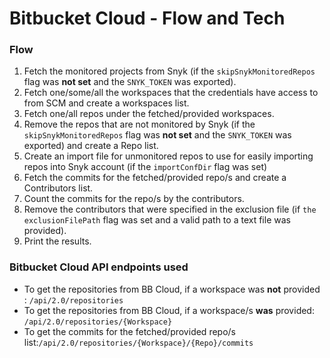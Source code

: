 # Bitbucket Cloud - Flow and Tech

### Flow

1. Fetch the monitored projects from Snyk (if the `skipSnykMonitoredRepos` flag was **not set** and the `SNYK_TOKEN` was exported).
2. Fetch one/some/all the workspaces that the credentials have access to from SCM and create a workspaces list.
3. Fetch one/all repos under the fetched/provided workspaces.
4. Remove the repos that are not monitored by Snyk (if the `skipSnykMonitoredRepos` flag was **not set** and the `SNYK_TOKEN` was exported) and create a Repo list.
5. Create an import file for unmonitored repos to use for easily importing repos into Snyk account (if the `importConfDir` flag was set)
6. Fetch the commits for the fetched/provided repo/s and create a Contributors list.
7. Count the commits for the repo/s by the contributors.
8. Remove the contributors that were specified in the exclusion file (if `the exclusionFilePath` flag was set and a valid path to a text file was provided).
9. Print the results.

### Bitbucket Cloud API endpoints used

* To get the repositories from BB Cloud, if a workspace was **not** provided : `/api/2.0/repositories`
* To get the repositories from BB Cloud, if a workspace/s **was** provided: `/api/2.0/repositories/{Workspace}`
* To get the commits for the fetched/provided repo/s list:`/api/2.0/repositories/{Workspace}/{Repo}/commits`
